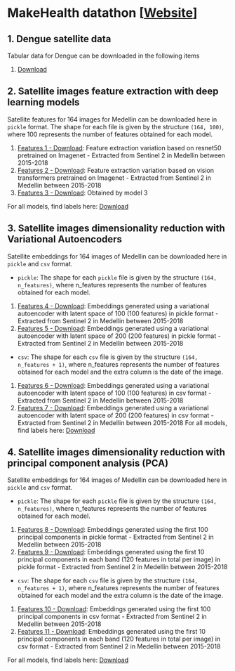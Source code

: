 # MakeHealth datathon [[Website](http://makehealthlatam.com/en/)]

## 1. Dengue satellite data 
Tabular data for Dengue can be downloaded in the following items

1. [Download](addheredata) 


## 2. Satellite images feature extraction with deep learning models

Satellite features for 164 images for Medellin can be downloaded here in `pickle` format. The shape for each file is given by the structure `(164, 100)`, where 100 represents the number of features obtained for each model. 

1. [Features 1 - Download](https://drive.google.com/file/d/1-6z54hbeRyQNDgKG_c1ZMYhadz8kVsha/view?usp=sharing): Feature extraction variation based on resnet50 pretrained on Imagenet - Extracted from Sentinel 2 in Medellin between 2015-2018
2. [Features 2 - Download](https://drive.google.com/file/d/1-LbFSHPsPac9uLlfVzkJvg4f8JobZfLJ/view?usp=sharing): Feature extraction variation based on vision transformers pretrained on Imagenet - Extracted from Sentinel 2 in Medellin between 2015-2018
3. [Features 3 - Download](Download): Obtained by model 3

For all models, find labels here: [Download](https://drive.google.com/file/d/1-RPe1OEqeqvrCedCSIXGRTN6XFYjzHfU/view?usp=sharing)

## 3. Satellite images dimensionality reduction with Variational Autoencoders

Satellite embeddings for 164 images of Medellin can be downloaded here in `pickle` and `csv` format. 
* `pickle`: The shape for each `pickle` file is given by the structure `(164, n_features)`, where n_features represents the number of features obtained for each model.
1. [Features 4 - Download](https://drive.google.com/file/d/1oqbrU0e_86bItrHFD7NA1CRWG0U7Jeqz/view?usp=sharing): Embeddings generated using a variational autoencoder with latent space of 100 (100 features) in pickle format - Extracted from Sentinel 2 in Medellin between 2015-2018
2. [Features 5 - Download](https://drive.google.com/file/d/1lal9d1U5_U268TaqQSrWSyAAauy0Ww-e/view?usp=sharing): Embeddings generated using a variational autoencoder with latent space of 200 (200 features) in pickle format - Extracted from Sentinel 2 in Medellin between 2015-2018

* `csv`: The shape for each `csv` file is given by the structure `(164, n_features + 1)`, where n_features represents the number of features obtained for each model and the extra column is the date of the image.
1. [Features 6 - Download](https://drive.google.com/file/d/17BSXuyThcOxuDSIjsNaHfxJivf1EF30-/view?usp=sharing): Embeddings generated using a variational autoencoder with latent space of 100 (100 features) in csv format - Extracted from Sentinel 2 in Medellin between 2015-2018
2. [Features 7 - Download](https://drive.google.com/file/d/1ERUx6ZWy6fw62xvGdI5CL2gbXa831Izs/view?usp=sharing): Embeddings generated using a variational autoencoder with latent space of 200 (200 features) in csv format - Extracted from Sentinel 2 in Medellin between 2015-2018
For all models, find labels here: [Download](https://drive.google.com/drive/folders/1osVDwwTHJ-lKLaNZtFee7SVB2SVQmZGE?usp=sharing)

## 4. Satellite images dimensionality reduction with principal component analysis (PCA)

Satellite embeddings for 164 images of Medellin can be downloaded here in `pickle` and `csv` format. 
* `pickle`: The shape for each `pickle` file is given by the structure `(164, n_features)`, where n_features represents the number of features obtained for each model.
1. [Features 8 - Download](https://drive.google.com/file/d/1r0r6tZP-D0Zb069iakch7LKj3fZq-xKL/view?usp=sharing): Embeddings generated using the first 100 principal components in pickle format - Extracted from Sentinel 2 in Medellin between 2015-2018
2. [Features 9 - Download](https://drive.google.com/file/d/1dHOCsWQ1ScaLIUETEVESvlU4QwpPjdr_/view?usp=sharing): Embeddings generated using the first 10 principal components in each band (120 features in total per image) in pickle format - Extracted from Sentinel 2 in Medellin between 2015-2018

* `csv`: The shape for each `csv` file is given by the structure `(164, n_features + 1)`, where n_features represents the number of features obtained for each model and the extra column is the date of the image.
1. [Features 10 - Download](https://drive.google.com/file/d/1X-OaYFbhocrhRC3i3OKRj8Pvhn0nENJ_/view?usp=sharing): Embeddings generated using the first 100 principal components in csv format - Extracted from Sentinel 2 in Medellin between 2015-2018
2. [Features 11 - Download](https://drive.google.com/file/d/1kS3uFR5GX6sUBRCaXDbwyY2SYxZDGZkm/view?usp=sharing): Embeddings generated using the first 10 principal components in each band (120 features in total per image) in csv format - Extracted from Sentinel 2 in Medellin between 2015-2018

For all models, find labels here: [Download](https://drive.google.com/drive/folders/1osVDwwTHJ-lKLaNZtFee7SVB2SVQmZGE?usp=sharing)
